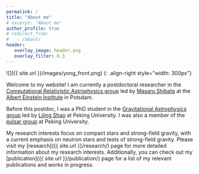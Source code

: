 ```yaml
---
permalink: /
title: "About me"
# excerpt: "About me"
author_profile: true
# redirect_from: 
#   - /about/
header:
   overlay_image: header.png
   overlay_filter: 0.3
---
```


![]({{ site.url }}/images/yong_front.png)
{: .align-right style="width: 300px"} 

Welcome to my website! I am currently a postdoctoral researcher in the [Computational Relativistic Astrophysics group](https://www.aei.mpg.de/comp-rel-astro) led by [Masaru Shibata](https://www2.yukawa.kyoto-u.ac.jp/~masaru.shibata/indexj.html) at the [Albert Einstein Institute](https://www.aei.mpg.de/2772/de) in Potsdam.

Before this postdoc, I was a PhD student in the [Gravitational Astrophysics group](https://kiaagravity.github.io/about/) led by [Lijing Shao](http://friendshao.github.io/about/) at Peking University. I was also a member of the [pulsar group](https://psr.pku.edu.cn/) at Peking University.

My research interests focus on compact stars and strong-field gravity, with a current emphasis on neutron stars and tests of strong-field gravity. Please visit my [research]({{ site.url }}/research/) page for more detailed information about my research interests. Additionally, you can check out my [publication]({{ site.url }}/publication/) page for a list of my relevant publications and works in progress.





